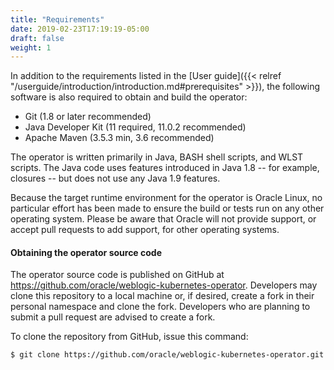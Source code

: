 ```yaml
---
title: "Requirements"
date: 2019-02-23T17:19:19-05:00
draft: false
weight: 1
---
```


In addition to the requirements listed in the [User guide]({{< relref "/userguide/introduction/introduction.md#prerequisites" >}}), the following software is also required to obtain and build the operator:

* Git (1.8 or later recommended)
* Java Developer Kit (11 required, 11.0.2 recommended)
* Apache Maven (3.5.3 min, 3.6 recommended)

The operator is written primarily in Java, BASH shell scripts, and WLST scripts.  The Java code uses features introduced in Java 1.8 -- for example, closures -- but does not use any Java 1.9 features.

Because the target runtime environment for the operator is Oracle Linux, no particular effort has been made to ensure the build or tests run on any other operating system.  Please be aware that Oracle will not provide support, or accept pull requests to add support, for other operating systems.

#### Obtaining the operator source code

The operator source code is published on GitHub at https://github.com/oracle/weblogic-kubernetes-operator.  Developers may clone this repository to a local machine or, if desired, create a fork in their personal namespace and clone the fork.  Developers who are planning to submit a pull request are advised to create a fork.

To clone the repository from GitHub, issue this command:

```
$ git clone https://github.com/oracle/weblogic-kubernetes-operator.git
```
